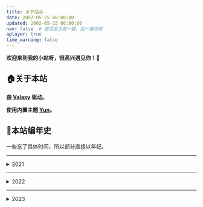```yaml
---
title: 关于站点
date: 2002-05-25 00:00:00
updated: 2002-05-25 00:00:00
nav: false  # 是否显示前一篇、后一篇导航
aplayer: true
time_warning: false
---
```


<meting-js
    id="2044858935"
    server="netease"
    type="song"
    theme="#66CCFF"
    lrc-type="0">
</meting-js>

**欢迎来到我的小站呀，很高兴遇见你！🤝**

## 🏠关于本站

**由 [**Valaxy**](https://valaxy.site/) 驱动。**

**使用内置主题 [**Yun**](https://github.com/YunYouJun/valaxy/tree/main/packages/valaxy-theme-yun)。**


## 📖本站编年史

一些忘了具体时间，所以部分直接以年纪。

---
<details>
<summary>2021</summary>

### 2021 纪事
- Hexo+Github Pages  
  大抵是这一年吧，用的 Hexo 部署在 GitHub Pages ，主题是 Butterfly。
- Gridea+Github Pages  
  大抵是这一年吧，因为 Gridea 使用方便，安装即用，不需要 Hexo 那样敲命令，而且其中一个主题有我比较喜欢的侧边栏，而且很好看，所以改用的 Gridea 部署在 GitHub Pages ，主题是 Fog。也是从那知道了 Vercel，Netlify 这两个托管网站，因为是直接上传渲染后的文件，所以还没有用这些托管。

</details>

---
<details>
<summary>2022</summary>

### 2022 纪事
- 回归 Hexo  
  因为主题作者停止维护，所以回来用Hexo，也是这是发现了 hexo-theme-yun 这个主题，也是侧边栏，功能丰富。

### 2022-05-24 fanghsiu.tk
在 Freenom 上申请了一个免费域名 fanghsiu.tk ，使用 Cloudflare 进行 DNS 解析。

### 2022-07-01 fanghsiu.top
在 NameSilo 趁活动花费 0.99$ 折合 6.67￥ 买下了 fanghsiu.top 这个域名，也是使用 Cloudflare 进行 DNS 解析。（居然没识别变蓝...）

</details>

---
<details>
<summary>2023</summary>

### 2023 纪事
- 从 Hexo 转 Valaxy  
  因为云游君不再维护hexo-theme-yun主题，并自己开发一个静态博客框架 Valaxy ，我也尝鲜从 Hexo 转到 Valaxy ，一直更新到现在感觉不错。

### 2023-06-02 将 fanghsiu.top 转入腾讯云 DNSPod
对比了下 NameSilo、阿里云、腾讯云，腾讯续费是最便宜的，于是花费 26￥ 转到了腾讯云的 DNSPod ，还是用 Cloudflare 解析，DNSPod 的免费版本限制解析数量，无语。

</details>
